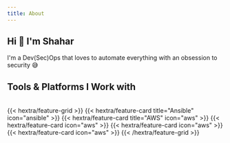 ```yaml
---
title: About
---
```


## Hi 👋 I'm Shahar 
I'm a Dev(Sec)Ops that loves to automate everything with an obsession to security 😅

## Tools & Platforms I Work with 
<br />
{{< hextra/feature-grid >}}
{{< hextra/feature-card title="Ansible" icon="ansible" >}}
{{< hextra/feature-card title="AWS" icon="aws" >}}
{{< hextra/feature-card icon="aws" >}}
{{< hextra/feature-card icon="aws" >}}
{{< hextra/feature-card icon="aws" >}}
{{< /hextra/feature-grid >}}
